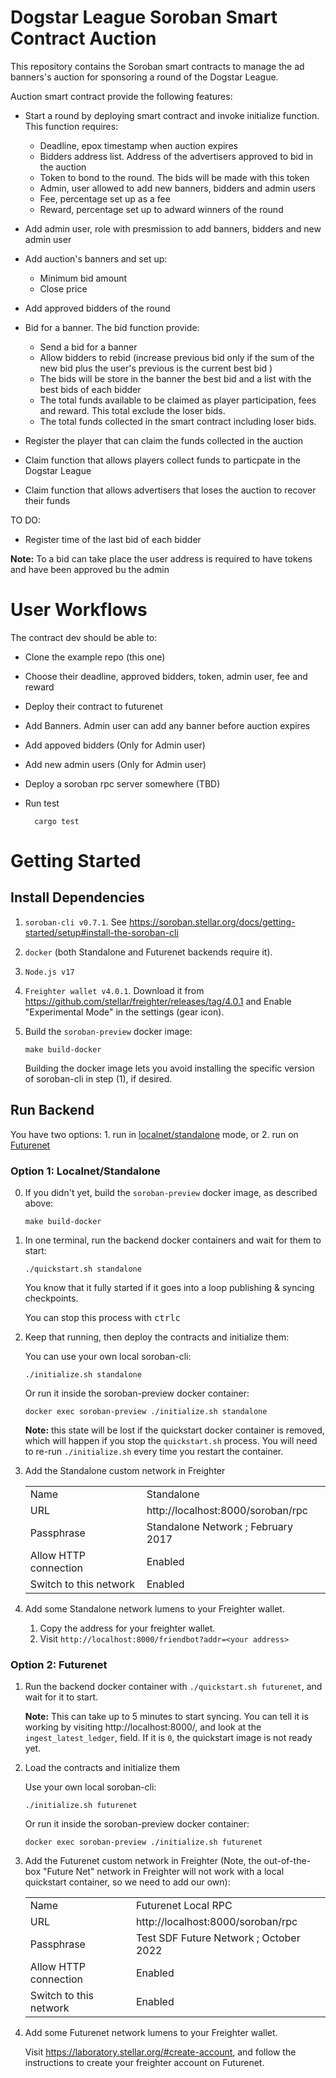 Dogstar League Soroban Smart Contract Auction  
=============================================

This repository contains the Soroban smart contracts to manage the ad banners's auction for sponsoring  a round of the Dogstar League.

Auction smart contract provide the following features:

- Start a round by deploying smart contract and invoke initialize function. This function requires:
    -   Deadline, epox timestamp when auction expires 
    -   Bidders address list. Address of the advertisers approved to bid in the auction
    -   Token to bond to the round. The bids will be made with this token 
    -   Admin, user allowed to add new  banners, bidders and admin users
    -   Fee, percentage set up as a fee 
    -   Reward, percentage set up to adward winners of the round 

- Add admin user, role with presmission to add banners, bidders and new admin user
- Add auction's banners and set up: 
    - Minimum bid amount 
    - Close price 
- Add approved bidders of the round
- Bid for a banner. The bid function provide:
    - Send a bid for a banner 
    - Allow bidders to rebid (increase previous bid only if the sum of the new bid plus the user's previous is the current best bid ) 
    - The bids will be store in the banner the best bid and a list with the best bids of each bidder  
    - The total funds available to be claimed as player participation, fees and reward. This total exclude the loser bids. 
    - The total funds collected in the smart contract including loser bids. 

- Register the player that can claim the funds collected in the auction 
- Claim function that allows players collect funds to particpate in the Dogstar League  
- Claim function that allows advertisers that loses the auction to recover their funds 

TO DO: 

- Register time of the last bid of each bidder 


**Note:** To a bid can take place the user address is required to have tokens and have been approved bu the admin 

User Workflows
==============

The contract dev should be able to:

- Clone the example repo (this one)
- Choose their deadline, approved bidders, token, admin user, fee and reward
- Deploy their contract to futurenet
- Add Banners. Admin user can add any banner before auction expires  
- Add  appoved bidders (Only for Admin user)
- Add new admin users (Only for Admin user)
- Deploy a soroban rpc server somewhere (TBD)
- Run test 

        cargo test 



Getting Started
===============

Install Dependencies
--------------------

1. `soroban-cli v0.7.1`. See https://soroban.stellar.org/docs/getting-started/setup#install-the-soroban-cli
2. `docker` (both Standalone and Futurenet backends require it).
3. `Node.js v17`
4. `Freighter wallet v4.0.1`. Download it from https://github.com/stellar/freighter/releases/tag/4.0.1 and Enable "Experimental Mode" in the settings (gear icon).

5. Build the `soroban-preview` docker image:

       make build-docker

   Building the docker image lets you avoid installing the specific version of soroban-cli in step (1), if desired.

Run Backend
-----------

You have two options: 1. run in [localnet/standalone](https://soroban.stellar.org/docs/getting-started/deploy-to-a-local-network) mode, or 2. run on [Futurenet](https://soroban.stellar.org/docs/getting-started/deploy-to-futurenet)

### Option 1: Localnet/Standalone

0. If you didn't yet, build the `soroban-preview` docker image, as described above:

       make build-docker

1. In one terminal, run the backend docker containers and wait for them to start:

       ./quickstart.sh standalone

   You know that it fully started if it goes into a loop publishing & syncing checkpoints.

   You can stop this process with <kbd>ctrl</kbd><kbd>c</kbd>

2. Keep that running, then deploy the contracts and initialize them:

   You can use your own local soroban-cli:

       ./initialize.sh standalone

   Or run it inside the soroban-preview docker container:

       docker exec soroban-preview ./initialize.sh standalone

   **Note:** this state will be lost if the quickstart docker container is removed, which will happen if you stop the `quickstart.sh` process. You will need to re-run `./initialize.sh` every time you restart the container.

3. Add the Standalone custom network in Freighter

   |   |   |
   |---|---|
   | Name | Standalone |
   | URL | http://localhost:8000/soroban/rpc |
   | Passphrase | Standalone Network ; February 2017 |
   | Allow HTTP connection | Enabled |
   | Switch to this network | Enabled |

4. Add some Standalone network lumens to your Freighter wallet.

   1. Copy the address for your freighter wallet.
   2. Visit `http://localhost:8000/friendbot?addr=<your address>`

### Option 2: Futurenet

1. Run the backend docker container with `./quickstart.sh futurenet`, and wait for it to start.

   **Note:** This can take up to 5 minutes to start syncing. You can tell it is
   working by visiting http://localhost:8000/, and look at the
   `ingest_latest_ledger`, field. If it is `0`, the quickstart image is not
   ready yet.

2. Load the contracts and initialize them

   Use your own local soroban-cli:

       ./initialize.sh futurenet

   Or run it inside the soroban-preview docker container:

       docker exec soroban-preview ./initialize.sh futurenet

3. Add the Futurenet custom network in Freighter (Note, the out-of-the-box
   "Future Net" network in Freighter will not work with a local quickstart
   container, so we need to add our own):

   |   |   |
   |---|---|
   | Name | Futurenet Local RPC|
   | URL | http://localhost:8000/soroban/rpc |
   | Passphrase | Test SDF Future Network ; October 2022 |
   | Allow HTTP connection | Enabled |
   | Switch to this network | Enabled |

4. Add some Futurenet network lumens to your Freighter wallet.

   Visit https://laboratory.stellar.org/#create-account, and follow the instructions to create your freighter account on Futurenet.
